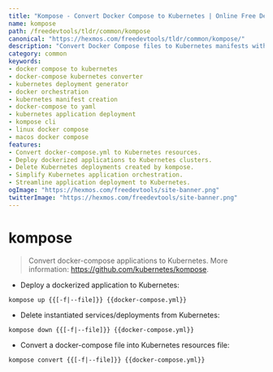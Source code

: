 ```yaml
---
title: "Kompose - Convert Docker Compose to Kubernetes | Online Free DevTools by Hexmos"
name: kompose
path: /freedevtools/tldr/common/kompose
canonical: "https://hexmos.com/freedevtools/tldr/common/kompose/"
description: "Convert Docker Compose files to Kubernetes manifests with Kompose. Streamline application deployment and orchestration. Free online tool, no registration required."
category: common
keywords:
- docker compose to kubernetes
- docker-compose kubernetes converter
- kubernetes deployment generator
- docker orchestration
- kubernetes manifest creation
- docker-compose to yaml
- kubernetes application deployment
- kompose cli
- linux docker compose
- macos docker compose
features:
- Convert docker-compose.yml to Kubernetes resources.
- Deploy dockerized applications to Kubernetes clusters.
- Delete Kubernetes deployments created by kompose.
- Simplify Kubernetes application orchestration.
- Streamline application deployment to Kubernetes.
ogImage: "https://hexmos.com/freedevtools/site-banner.png"
twitterImage: "https://hexmos.com/freedevtools/site-banner.png"
---
```


# kompose

> Convert docker-compose applications to Kubernetes.
> More information: <https://github.com/kubernetes/kompose>.

- Deploy a dockerized application to Kubernetes:

`kompose up {{[-f|--file]}} {{docker-compose.yml}}`

- Delete instantiated services/deployments from Kubernetes:

`kompose down {{[-f|--file]}} {{docker-compose.yml}}`

- Convert a docker-compose file into Kubernetes resources file:

`kompose convert {{[-f|--file]}} {{docker-compose.yml}}`
